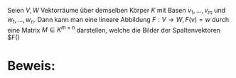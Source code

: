 Seien $V, W$ Vektorräume über demselben Körper $K$ mit Basen $v_1, …, v_m$ und $w_1, …, w_n$. Dann kann man eine lineare Abbildung $F: V \rightarrow W, F(v) = w$ durch eine Matrix $M \in K^{m \times n}$  darstellen, welche die Bilder der Spaltenvektoren $F()

# Beweis:
